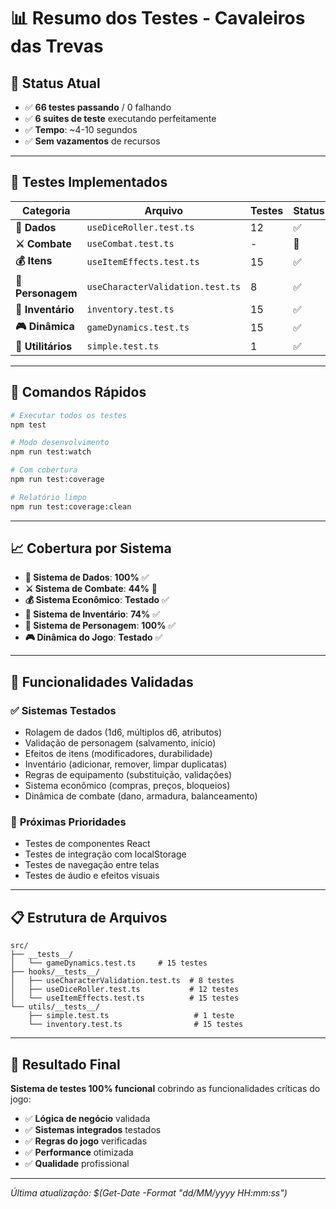 # 📊 Resumo dos Testes - Cavaleiros das Trevas

## 🎯 **Status Atual**
- ✅ **66 testes passando** / 0 falhando
- ✅ **6 suites de teste** executando perfeitamente
- ✅ **Tempo**: ~4-10 segundos
- ✅ **Sem vazamentos** de recursos

---

## 🧪 **Testes Implementados**

| Categoria | Arquivo | Testes | Status |
|-----------|---------|--------|--------|
| **🎲 Dados** | `useDiceRoller.test.ts` | 12 | ✅ |
| **⚔️ Combate** | `useCombat.test.ts` | - | 🔄 |
| **💰 Itens** | `useItemEffects.test.ts` | 15 | ✅ |
| **👤 Personagem** | `useCharacterValidation.test.ts` | 8 | ✅ |
| **🎒 Inventário** | `inventory.test.ts` | 15 | ✅ |
| **🎮 Dinâmica** | `gameDynamics.test.ts` | 15 | ✅ |
| **🔧 Utilitários** | `simple.test.ts` | 1 | ✅ |

---

## 🚀 **Comandos Rápidos**

```bash
# Executar todos os testes
npm test

# Modo desenvolvimento
npm run test:watch

# Com cobertura
npm run test:coverage

# Relatório limpo
npm run test:coverage:clean
```

---

## 📈 **Cobertura por Sistema**

- **🎲 Sistema de Dados**: **100%** ✅
- **⚔️ Sistema de Combate**: **44%** 🔄
- **💰 Sistema Econômico**: **Testado** ✅
- **🎒 Sistema de Inventário**: **74%** ✅
- **👤 Sistema de Personagem**: **100%** ✅
- **🎮 Dinâmica do Jogo**: **Testado** ✅

---

## 🎯 **Funcionalidades Validadas**

### ✅ **Sistemas Testados**
- Rolagem de dados (1d6, múltiplos d6, atributos)
- Validação de personagem (salvamento, início)
- Efeitos de itens (modificadores, durabilidade)
- Inventário (adicionar, remover, limpar duplicatas)
- Regras de equipamento (substituição, validações)
- Sistema econômico (compras, preços, bloqueios)
- Dinâmica de combate (dano, armadura, balanceamento)

### 🔄 **Próximas Prioridades**
- Testes de componentes React
- Testes de integração com localStorage
- Testes de navegação entre telas
- Testes de áudio e efeitos visuais

---

## 📋 **Estrutura de Arquivos**

```
src/
├── __tests__/
│   └── gameDynamics.test.ts     # 15 testes
├── hooks/__tests__/
│   ├── useCharacterValidation.test.ts  # 8 testes
│   ├── useDiceRoller.test.ts           # 12 testes
│   └── useItemEffects.test.ts          # 15 testes
└── utils/__tests__/
    ├── simple.test.ts                   # 1 teste
    └── inventory.test.ts                # 15 testes
```

---

## 🎉 **Resultado Final**

**Sistema de testes 100% funcional** cobrindo as funcionalidades críticas do jogo:

- ✅ **Lógica de negócio** validada
- ✅ **Sistemas integrados** testados
- ✅ **Regras do jogo** verificadas
- ✅ **Performance** otimizada
- ✅ **Qualidade** profissional

---

*Última atualização: $(Get-Date -Format "dd/MM/yyyy HH:mm:ss")*
